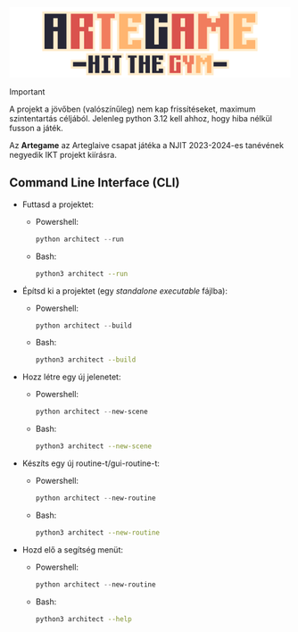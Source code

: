 
<p align="center">
    <img src="src/assets/artegame_logo.png" alt="Artegame">
</p>

> [!IMPORTANT]
> A projekt a jövőben (valószínűleg) nem kap frissítéseket, maximum szintentartás céljából.
> Jelenleg python 3.12 kell ahhoz, hogy hiba nélkül fusson a játék.

Az **Artegame** az Arteglaive csapat játéka a NJIT 2023-2024-es tanévének negyedik IKT projekt kiírásra.

## Command Line Interface (CLI)

- Futtasd a projektet:
    - Powershell:
        ```powershell
        python architect --run
        ```
    - Bash:
        ```bash
        python3 architect --run
        ```

- Építsd ki a projektet (egy *standalone executable* fájlba):
    - Powershell:
        ```powershell
        python architect --build
        ```
    - Bash:
        ```bash
        python3 architect --build
        ```

- Hozz létre egy új jelenetet:
    - Powershell:
        ```powershell
        python architect --new-scene
        ```
    - Bash:
        ```bash
        python3 architect --new-scene
        ```

- Készíts egy új routine-t/gui-routine-t:
    - Powershell:
        ```powershell
        python architect --new-routine
        ```
    - Bash:
        ```bash
        python3 architect --new-routine
        ```

- Hozd elő a segítség menüt:
    - Powershell:
        ```powershell
        python architect --new-routine
        ```
    - Bash:
        ```bash
        python3 architect --help
        ```

